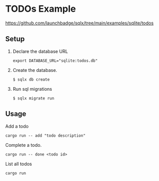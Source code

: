 # TODOs Example

https://github.com/launchbadge/sqlx/tree/main/examples/sqlite/todos

## Setup

1. Declare the database URL

   ```
   export DATABASE_URL="sqlite:todos.db"
   ```

2. Create the database.

   ```
   $ sqlx db create
   ```

3. Run sql migrations

   ```
   $ sqlx migrate run
   ```

## Usage

Add a todo

```
cargo run -- add "todo description"
```

Complete a todo.

```
cargo run -- done <todo id>
```

List all todos

```
cargo run
```
